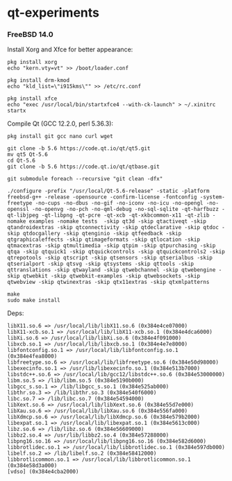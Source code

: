 # qt-experiments

### FreeBSD 14.0

Install Xorg and Xfce for better appearance:

    pkg install xorg
    echo "kern.vty=vt" >> /boot/loader.conf
    
    pkg install drm-kmod
    echo "kld_list=\"i915kms\"" >> /etc/rc.conf
    
    pkg install xfce
    echo "exec /usr/local/bin/startxfce4 --with-ck-launch" > ~/.xinitrc
    startx

Compile Qt (GCC 12.2.0, perl 5.36.3):

    pkg install git gcc nano curl wget
    
    git clone -b 5.6 https://code.qt.io/qt/qt5.git
    mv qt5 Qt-5.6
    cd Qt-5.6
    git clone -b 5.6 https://code.qt.io/qt/qtbase.git
    
    git submodule foreach --recursive "git clean -dfx"
    
    ./configure -prefix "/usr/local/Qt-5.6-release" -static -platform freebsd-g++ -release -opensource -confirm-license -fontconfig -system-freetype -no-cups -no-dbus -no-gif -no-iconv -no-icu -no-opengl -no-openssl -no-openvg -no-pch -no-qml-debug -no-sql-sqlite -qt-harfbuzz -qt-libjpeg -qt-libpng -qt-pcre -qt-xcb -qt-xkbcommon-x11 -qt-zlib -nomake examples -nomake tests  -skip qt3d -skip qtactiveqt -skip qtandroidextras -skip qtconnectivity -skip qtdeclarative -skip qtdoc -skip qtdocgallery -skip qtenginio -skip qtfeedback -skip qtgraphicaleffects -skip qtimageformats -skip qtlocation -skip qtmacextras -skip qtmultimedia -skip qtpim -skip qtpurchasing -skip qtqa -skip qtquick1 -skip qtquickcontrols -skip qtquickcontrols2 -skip qtrepotools -skip qtscript -skip qtsensors -skip qtserialbus -skip qtserialport -skip qtsvg -skip qtsystems -skip qttools -skip qttranslations -skip qtwayland -skip qtwebchannel -skip qtwebengine -skip qtwebkit -skip qtwebkit-examples -skip qtwebsockets -skip qtwebview -skip qtwinextras -skip qtx11extras -skip qtxmlpatterns
    
    make
    sudo make install

Deps:

    libX11.so.6 => /usr/local/lib/libX11.so.6 (0x384e4ce07000)
    libX11-xcb.so.1 => /usr/local/lib/libX11-xcb.so.1 (0x384e4dca6000)
    libXi.so.6 => /usr/local/lib/libXi.so.6 (0x384e4f091000)
    libxcb.so.1 => /usr/local/lib/libxcb.so.1 (0x384e4e7e8000)
    libfontconfig.so.1 => /usr/local/lib/libfontconfig.so.1 (0x384e4fea8000)
    libfreetype.so.6 => /usr/local/lib/libfreetype.so.6 (0x384e50d98000)
    libexecinfo.so.1 => /usr/lib/libexecinfo.so.1 (0x384e513b7000)
    libstdc++.so.6 => /usr/local/lib/gcc12/libstdc++.so.6 (0x384e53000000)
    libm.so.5 => /lib/libm.so.5 (0x384e5190b000)
    libgcc_s.so.1 => /lib/libgcc_s.so.1 (0x384e525ab000)
    libthr.so.3 => /lib/libthr.so.3 (0x384e540f6000)
    libc.so.7 => /lib/libc.so.7 (0x384e54594000)
    libXext.so.6 => /usr/local/lib/libXext.so.6 (0x384e55d7e000)
    libXau.so.6 => /usr/local/lib/libXau.so.6 (0x384e556fa000)
    libXdmcp.so.6 => /usr/local/lib/libXdmcp.so.6 (0x384e579b2000)
    libexpat.so.1 => /usr/local/lib/libexpat.so.1 (0x384e5613c000)
    libz.so.6 => /lib/libz.so.6 (0x384e56609000)
    libbz2.so.4 => /usr/lib/libbz2.so.4 (0x384e57288000)
    libpng16.so.16 => /usr/local/lib/libpng16.so.16 (0x384e582d6000)
    libbrotlidec.so.1 => /usr/local/lib/libbrotlidec.so.1 (0x384e597db000)
    libelf.so.2 => /lib/libelf.so.2 (0x384e58412000)
    libbrotlicommon.so.1 => /usr/local/lib/libbrotlicommon.so.1 (0x384e58d3a000)
    [vdso] (0x384e4cba2000)
